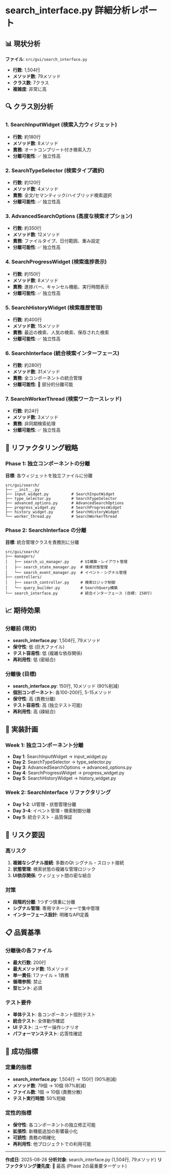 # search_interface.py 詳細分析レポート

## 📊 現状分析

**ファイル**: `src/gui/search_interface.py`
- **行数**: 1,504行
- **メソッド数**: 79メソッド
- **クラス数**: 7クラス
- **複雑度**: 非常に高

## 🔍 クラス別分析

### 1. SearchInputWidget (検索入力ウィジェット)
- **行数**: 約180行
- **メソッド数**: 8メソッド
- **責務**: オートコンプリート付き検索入力
- **分離可能性**: ✅ 独立性高

### 2. SearchTypeSelector (検索タイプ選択)
- **行数**: 約120行
- **メソッド数**: 4メソッド
- **責務**: 全文/セマンティック/ハイブリッド検索選択
- **分離可能性**: ✅ 独立性高

### 3. AdvancedSearchOptions (高度な検索オプション)
- **行数**: 約350行
- **メソッド数**: 12メソッド
- **責務**: ファイルタイプ、日付範囲、重み設定
- **分離可能性**: ✅ 独立性高

### 4. SearchProgressWidget (検索進捗表示)
- **行数**: 約150行
- **メソッド数**: 8メソッド
- **責務**: 進捗バー、キャンセル機能、実行時間表示
- **分離可能性**: ✅ 独立性高

### 5. SearchHistoryWidget (検索履歴管理)
- **行数**: 約400行
- **メソッド数**: 15メソッド
- **責務**: 最近の検索、人気の検索、保存された検索
- **分離可能性**: ✅ 独立性高

### 6. SearchInterface (統合検索インターフェース)
- **行数**: 約280行
- **メソッド数**: 31メソッド
- **責務**: 全コンポーネントの統合管理
- **分離可能性**: 🔄 部分的分離可能

### 7. SearchWorkerThread (検索ワーカースレッド)
- **行数**: 約24行
- **メソッド数**: 3メソッド
- **責務**: 非同期検索処理
- **分離可能性**: ✅ 独立性高

## 🎯 リファクタリング戦略

### Phase 1: 独立コンポーネントの分離
**目標**: 各ウィジェットを独立ファイルに分離

```
src/gui/search/
├── __init__.py
├── input_widget.py          # SearchInputWidget
├── type_selector.py         # SearchTypeSelector  
├── advanced_options.py      # AdvancedSearchOptions
├── progress_widget.py       # SearchProgressWidget
├── history_widget.py        # SearchHistoryWidget
└── worker_thread.py         # SearchWorkerThread
```

### Phase 2: SearchInterface の分離
**目標**: 統合管理クラスを責務別に分離

```
src/gui/search/
├── managers/
│   ├── search_ui_manager.py     # UI構築・レイアウト管理
│   ├── search_state_manager.py  # 検索状態管理
│   └── search_event_manager.py  # イベント・シグナル管理
├── controllers/
│   ├── search_controller.py     # 検索ロジック制御
│   └── query_builder.py         # SearchQuery構築
└── search_interface.py          # 統合インターフェース (目標: 150行)
```

## 📈 期待効果

### 分離前 (現状)
- **search_interface.py**: 1,504行, 79メソッド
- **保守性**: 低 (巨大ファイル)
- **テスト容易性**: 低 (複雑な依存関係)
- **再利用性**: 低 (密結合)

### 分離後 (目標)
- **search_interface.py**: 150行, 10メソッド (90%削減)
- **個別コンポーネント**: 各100-200行, 5-15メソッド
- **保守性**: 高 (責務分離)
- **テスト容易性**: 高 (独立テスト可能)
- **再利用性**: 高 (疎結合)

## 🔧 実装計画

### Week 1: 独立コンポーネント分離
- **Day 1**: SearchInputWidget → input_widget.py
- **Day 2**: SearchTypeSelector → type_selector.py
- **Day 3**: AdvancedSearchOptions → advanced_options.py
- **Day 4**: SearchProgressWidget → progress_widget.py
- **Day 5**: SearchHistoryWidget → history_widget.py

### Week 2: SearchInterface リファクタリング
- **Day 1-2**: UI管理・状態管理分離
- **Day 3-4**: イベント管理・検索制御分離
- **Day 5**: 統合テスト・品質保証

## 🚨 リスク要因

### 高リスク
1. **複雑なシグナル接続**: 多数のQt シグナル・スロット接続
2. **状態管理**: 検索状態の複雑な管理ロジック
3. **UI依存関係**: ウィジェット間の密な結合

### 対策
- **段階的分離**: 1つずつ慎重に分離
- **シグナル管理**: 専用マネージャーで集中管理
- **インターフェース設計**: 明確なAPI定義

## 📋 品質基準

### 分離後の各ファイル
- **最大行数**: 200行
- **最大メソッド数**: 15メソッド
- **単一責任**: 1ファイル = 1責務
- **循環参照**: 禁止
- **型ヒント**: 必須

### テスト要件
- **単体テスト**: 各コンポーネント個別テスト
- **統合テスト**: 全体動作確認
- **UI テスト**: ユーザー操作シナリオ
- **パフォーマンステスト**: 応答性確認

## 🎯 成功指標

### 定量的指標
- **search_interface.py**: 1,504行 → 150行 (90%削減)
- **メソッド数**: 79個 → 10個 (87%削減)
- **ファイル数**: 1個 → 10個 (責務分散)
- **テスト実行時間**: 50%短縮

### 定性的指標
- **保守性**: 各コンポーネントの独立修正可能
- **拡張性**: 新機能追加の影響最小化
- **可読性**: 責務の明確化
- **再利用性**: 他プロジェクトでの利用可能

---
**作成日**: 2025-08-28
**分析対象**: search_interface.py (1,504行, 79メソッド)
**リファクタリング優先度**: 🔴 最高 (Phase 2の最重要ターゲット)